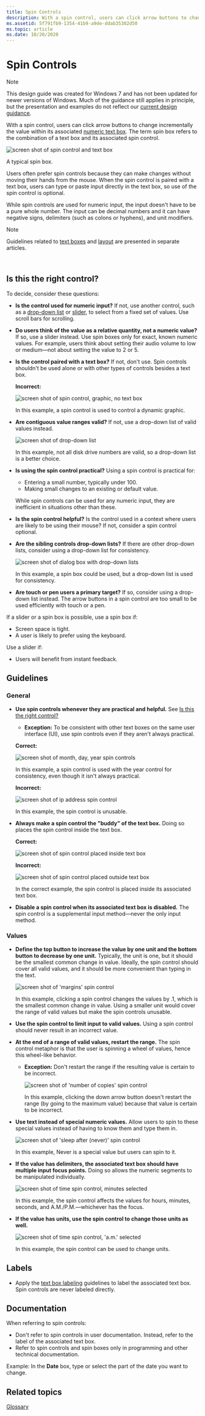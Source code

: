 ```yaml
---
title: Spin Controls
description: With a spin control, users can click arrow buttons to change incrementally the value within its associated numeric text box.
ms.assetid: 5f791fb9-1354-41b9-a9de-ddab35302d50
ms.topic: article
ms.date: 10/20/2020
---
```


# Spin Controls

> [!NOTE]
> This design guide was created for Windows 7 and has not been updated for newer versions of Windows. Much of the guidance still applies in principle, but the presentation and examples do not reflect our [current design guidance](https://docs.microsoft.com/windows/uwp/design/).

With a spin control, users can click arrow buttons to change incrementally the value within its associated [numeric text box](ctrl-text-boxes.md). The term spin box refers to the combination of a text box and its associated spin control.

![screen shot of spin control and text box ](images/ctrl-spin-controls-image1.png)

A typical spin box.

Users often prefer spin controls because they can make changes without moving their hands from the mouse. When the spin control is paired with a text box, users can type or paste input directly in the text box, so use of the spin control is optional.

While spin controls are used for numeric input, the input doesn't have to be a pure whole number. The input can be decimal numbers and it can have negative signs, delimiters (such as colons or hyphens), and unit modifiers.

> [!Note]  
> Guidelines related to [text boxes](ctrl-text-boxes.md) and [layout](vis-layout.md) are presented in separate articles.

 

## Is this the right control?

To decide, consider these questions:

-   **Is the control used for numeric input?** If not, use another control, such as a [drop-down list](/windows/desktop/uxguide/ctrl-drop) or [slider](ctrl-sliders.md), to select from a fixed set of values. Use scroll bars for scrolling.
-   **Do users think of the value as a relative quantity, not a numeric value?** If so, use a slider instead. Use spin boxes only for exact, known numeric values. For example, users think about setting their audio volume to low or medium—not about setting the value to 2 or 5.
-   **Is the control paired with a text box?** If not, don't use. Spin controls shouldn't be used alone or with other types of controls besides a text box.

    **Incorrect:**

    ![screen shot of spin control, graphic, no text box ](images/ctrl-spin-controls-image2.png)

    In this example, a spin control is used to control a dynamic graphic.

-   **Are contiguous value ranges valid?** If not, use a drop-down list of valid values instead.

    ![screen shot of drop-down list ](images/ctrl-spin-controls-image3.png)

    In this example, not all disk drive numbers are valid, so a drop-down list is a better choice.

-   **Is using the spin control practical?** Using a spin control is practical for:

    -   Entering a small number, typically under 100.
    -   Making small changes to an existing or default value.

    While spin controls can be used for any numeric input, they are inefficient in situations other than these.

-   **Is the spin control helpful?** Is the control used in a context where users are likely to be using their mouse? If not, consider a spin control optional.
-   **Are the sibling controls drop-down lists?** If there are other drop-down lists, consider using a drop-down list for consistency.

    ![screen shot of dialog box with drop-down lists ](images/ctrl-spin-controls-image4.png)

    In this example, a spin box could be used, but a drop-down list is used for consistency.

-   **Are touch or pen users a primary target?** If so, consider using a drop-down list instead. The arrow buttons in a spin control are too small to be used efficiently with touch or a pen.

If a slider or a spin box is possible, use a spin box if:

-   Screen space is tight.
-   A user is likely to prefer using the keyboard.

Use a slider if:

-   Users will benefit from instant feedback.

## Guidelines

### General

-   **Use spin controls whenever they are practical and helpful.** See [Is this the right control?](#is-this-the-right-control)

    -   **Exception:** To be consistent with other text boxes on the same user interface (UI), use spin controls even if they aren't always practical.

    **Correct:**

    ![screen shot of month, day, year spin controls ](images/ctrl-spin-controls-image5.png)

    In this example, a spin control is used with the year control for consistency, even though it isn't always practical.

    **Incorrect:**

    ![screen shot of ip address spin control ](images/ctrl-spin-controls-image6.png)

    In this example, the spin control is unusable.

-   **Always make a spin control the "buddy" of the text box.** Doing so places the spin control inside the text box.

    **Correct:**

    ![screen shot of spin control placed inside text box ](images/ctrl-spin-controls-image7.png)

    **Incorrect:**

    ![screen shot of spin control placed outside text box ](images/ctrl-spin-controls-image8.png)

    In the correct example, the spin control is placed inside its associated text box.

-   **Disable a spin control when its associated text box is disabled.** The spin control is a supplemental input method—never the only input method.

### Values

-   **Define the top button to increase the value by one unit and the bottom button to decrease by one unit.** Typically, the unit is one, but it should be the smallest common change in value. Ideally, the spin control should cover all valid values, and it should be more convenient than typing in the text.

    ![screen shot of 'margins' spin control ](images/ctrl-spin-controls-image9.png)

    In this example, clicking a spin control changes the values by .1, which is the smallest common change in value. Using a smaller unit would cover the range of valid values but make the spin controls unusable.

-   **Use the spin control to limit input to valid values.** Using a spin control should never result in an incorrect value.
-   **At the end of a range of valid values, restart the range.** The spin control metaphor is that the user is spinning a wheel of values, hence this wheel-like behavior.
    -   **Exception:** Don't restart the range if the resulting value is certain to be incorrect.

        ![screen shot of 'number of copies' spin control ](images/ctrl-spin-controls-image10.png)

        In this example, clicking the down arrow button doesn't restart the range (by going to the maximum value) because that value is certain to be incorrect.

-   **Use text instead of special numeric values.** Allow users to spin to these special values instead of having to know them and type them in.

    ![screen shot of 'sleep after (never)' spin control ](images/ctrl-spin-controls-image11.png)

    In this example, Never is a special value but users can spin to it.

-   **If the value has delimiters, the associated text box should have multiple input focus points.** Doing so allows the numeric segments to be manipulated individually.

    ![screen shot of time spin control, minutes selected ](images/ctrl-spin-controls-image12.png)

    In this example, the spin control affects the values for hours, minutes, seconds, and A.M./P.M.—whichever has the focus.

-   **If the value has units, use the spin control to change those units as well.**

    ![screen shot of time spin control, 'a.m.' selected ](images/ctrl-spin-controls-image13.png)

    In this example, the spin control can be used to change units.

## Labels

-   Apply the [text box labeling](ctrl-text-boxes.md) guidelines to label the associated text box. Spin controls are never labeled directly.

## Documentation

When referring to spin controls:

-   Don't refer to spin controls in user documentation. Instead, refer to the label of the associated text box.
-   Refer to spin controls and spin boxes only in programming and other technical documentation.

Example: In the **Date** box, type or select the part of the date you want to change.

## Related topics

<dl> <dt>

[Glossary](glossary.md)
</dt> </dl>

 

 
